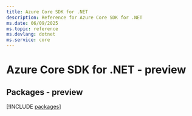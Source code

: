 ```yaml
---
title: Azure Core SDK for .NET
description: Reference for Azure Core SDK for .NET
ms.date: 06/09/2025
ms.topic: reference
ms.devlang: dotnet
ms.service: core
---
```

# Azure Core SDK for .NET - preview
## Packages - preview
[!INCLUDE [packages](core-index.md)]